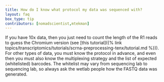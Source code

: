 ```yaml
---
title: How do I know what protocol my data was sequenced with?
layout: faq
box_type: tip
contributors: [nomadscientist,mtekman]
---
```


If you have 10x data, then you just need to count the length of the R1 reads to guess the Chromium version (see [this tutorial]({% link topics/transcriptomics/tutorials/scrna-preprocessing-tenx/tutorial.md %})). For other types of data, you must know the protocol in advance, and even then you must also know the multiplexing strategy and the list of expected (whitelisted) barcodes. The whitelist may vary from sequencing lab to sequencing lab, so always ask the wetlab people how the FASTQ data was generated.

